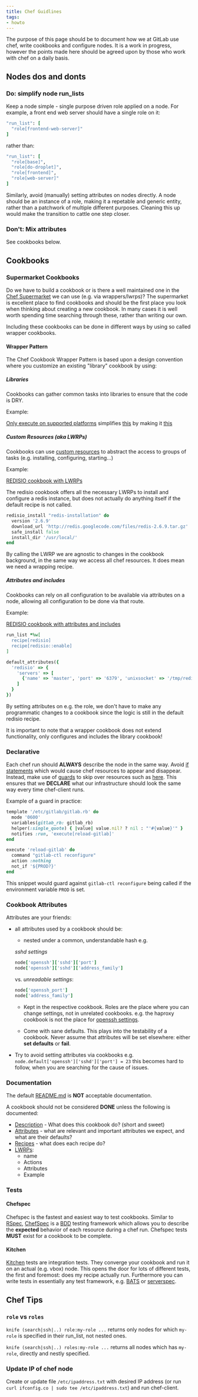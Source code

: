 ```yaml
---
title: Chef Guidlines
tags:
- howto
---
```



The purpose of this page should be to document how we at GitLab use chef, write cookbooks and configure nodes. It is a work in progress, however the points made here should be agreed upon by those who work with chef on a daily basis.


## Nodes dos and donts


### **Do:** simplify node run_lists
Keep a node simple - single purpose driven role applied on a node.
For example, a front end web server should have a single role on it:

```ruby
"run_list": [
  "role[frontend-web-server]"
]
```

rather than:

```ruby
"run_list": [
  "role[base]",
  "role[do-droplet]",
  "role[frontend]",
  "role[web-server]"
]
```

Similarly, avoid (manually) setting attributes on nodes directly.
A node should be an instance of a role, making it a repetable and generic entity, rather than a patchwork of multiple different purposes. Cleaning this up would make the transition to cattle one step closer.

### **Don't:** Mix attributes
See cookbooks below.

## Cookbooks

### Supermarket Cookbooks
Do we have to build a cookbook or is there a well maintained one in the [Chef Supermarket](https://supermarket.chef.io/) we can use (e.g. via wrappers/lwrps)? The supermarket is excellent place to find cookbooks and should be the first place you look when thinking about creating a new cookbook. In many cases it is well worth spending time searching through these, rather than writing our own.

Including these cookbooks can be done in different ways by using so called wrapper cookbooks.

#### Wrapper Pattern
The Chef Cookbook Wrapper Pattern is based upon a design convention where you customize an existing "library" cookbook by using:

##### Libraries
Cookbooks can gather common tasks into libraries to ensure that the code is DRY.

Example:

[Only execute on supported platforms](https://github.com/jtimberman/enforce_supported_platform-cookbook) simplifies [this](https://gitlab.com/gitlab-cookbooks/gitlab-nfs-cluster/commit/739040f16e901c66fa70ed6014768898f0b67f6a#16f5421f9f20b9e5d3af7fc7cdd6ff9b7de716cc_0_1) by making it [this](https://gitlab.com/gitlab-cookbooks/gitlab-nfs-cluster/commit/ebd432345d4356818ad4a85ac436b33c9f9c8d65#2aeda62be0e44bf1b010cc93e2e1ed1348a65b4c_4_4)

##### Custom Resources (aka LWRPs)
Cookbooks can use [custom resources](https://docs.chef.io/custom_resources.html) to abstract the access to groups of tasks (e.g. installing, configuring, starting...)

Example:

[REDISIO cookbook with LWRPs](https://github.com/brianbianco/redisio#lwrp-examples)

The redisio cookbook offers all the necessary LWRPs to install and configure a redis instance, but does not actually do anything itself if the default recipe is not called.

```ruby
redisio_install "redis-installation" do
  version '2.6.9'
  download_url 'http://redis.googlecode.com/files/redis-2.6.9.tar.gz'
  safe_install false
  install_dir '/usr/local/'
end
```
By calling the LWRP we are agnostic to changes in the cookbook background, in the same way we access all chef resources. It does mean we need a wrapping recipe.

##### Attributes and includes
Cookbooks can rely on all configuration to be available via attributes on a node, allowing all configuration to be done via that route.

Example:

[REDISIO cookbook with attributes and includes](https://github.com/brianbianco/redisio#role-file-examples)

```ruby
run_list *%w[
  recipe[redisio]
  recipe[redisio::enable]
]

default_attributes({
  'redisio' => {
    'servers' => [
      {'name' => 'master', 'port' => '6379', 'unixsocket' => '/tmp/redis.sock', 'unixsocketperm' => '755'},
    ]
  }
})
```
By setting attributes on e.g. the role, we don't have to make any programmatic changes to a cookbook since the logic is still in the default redisio recipe.

It is important to note that a wrapper cookbook does not extend functionality, only configures and includes the library cookbook!


### Declarative
Each chef run should **ALWAYS** describe the node in the same way.
Avoid [if statements](https://gitlab.com/gitlab-cookbooks/gitlab-nfs-cluster/commit/f772209475bdc4dac1a530f80666dda6c3e6ec93#16f5421f9f20b9e5d3af7fc7cdd6ff9b7de716cc_23_15) which would cause chef resources to appear and disappear. Instead, make use of [guards](https://docs.chef.io/resource_common.html#guards) to skip over resources such as [here](https://gitlab.com/gitlab-cookbooks/gitlab-nfs-cluster/commit/c78108caffcdfd2e37cf2ba59759fbb93f77db4a#16f5421f9f20b9e5d3af7fc7cdd6ff9b7de716cc_29_22). This ensures that we **DECLARE** what our infrastructure should look the same way every time chef-client runs.

Example of a guard in practice:

```ruby
template '/etc/gitlab/gitlab.rb' do
  mode '0600'
  variables(gitlab_rb: gitlab_rb)
  helper(:single_quote) { |value| value.nil? ? nil : "'#{value}'" }
  notifies :run, 'execute[reload-gitlab]'
end

execute 'reload-gitlab' do
  command "gitlab-ctl reconfigure"
  action :nothing
  not_if '${PROD?}'
end
```
This snippet would guard against `gitlab-ctl reconfigure` being called if the environment variable `PROD` is set.

### Cookbook Attributes
Attributes are your friends:

* all attributes used by a cookbook should be:
    - nested under a common, understandable hash e.g.

    *sshd settings*
    ```ruby
    node['openssh']['sshd']['port']
    node['openssh']['sshd']['address_family']
    ```
    vs. *unreadable settings*:
    ```ruby
    node['openssh_port']
    node['address_family']
    ```
  - Kept in the respective cookbook.
     Roles are the place where you can change settings, not in unrelated cookbooks. e.g. the haproxy cookbook is not the place for [openssh settings](https://gitlab.com/gitlab-cookbooks/gitlab-haproxy/commit/f8aaa5d3ec344fba38bd15948d04854317e9e3ce#20875b27e096b4a4356a90b6ae97d03a1dbf877a_35_32).

  - Come with sane defaults. This plays into the testability of a cookbook. Never assume that attributes will be set elsewhere: either **set defaults** or **fail**.
* Try to avoid setting attributes via cookbooks e.g. `node.default['openssh']['sshd']['port'] = 23` this becomes hard to follow, when you are searching for the cause of issues.

### Documentation
The default [README.md](https://gitlab.com/gitlab-cookbooks/gitlab-nfs-cluster/blob/37399ec3bc3a8525e7950755f09d38a79dbbf919/README.md) is **NOT** acceptable documentation.

A cookbook should not be considered **DONE** unless the following is documented:

* [Description](https://gitlab.com/gitlab-cookbooks/gitlab-nfs-cluster/tree/%231634-Cleanup-and-simplify#gitlab-nfs-cluster-cookbook) - What does this cookbook do? (short and sweet)
* [Attributes](https://gitlab.com/gitlab-cookbooks/gitlab-nfs-cluster/tree/%231634-Cleanup-and-simplify#attributes) - what are relevant and important attributes we expect, and what are their defaults?
* [Recipes](https://gitlab.com/gitlab-cookbooks/gitlab-nfs-cluster/tree/%231634-Cleanup-and-simplify#usage) - what does each recipe do?
* [LWRPs](https://github.com/martinisoft/chef-rvm/tree/0.9.x#-resources-and-providers):
    * name
    * Actions
    * Attributes
    * Example


### Tests
#### Chefspec
Chefspec is the fastest and easiest way to test cookbooks. Similar to [RSpec](http://rspec.info/), [ChefSpec](https://github.com/sethvargo/chefspec) is a [BDD](https://en.wikipedia.org/wiki/Behavior-driven_development) testing framework which allows you to describe the **expected** behavior of each resource during a chef run. Chefspec tests **MUST** exist for a cookbook to be complete.

#### Kitchen
[Kitchen](http://kitchen.ci/docs/getting-started/) tests are integration tests. They converge your cookbook and run it on an actual (e.g. vbox) node. This opens the door for lots of different tests, the first and foremost: does my recipe actually run.
Furthermore you can write tests in essentially any test framework, e.g. [BATS](https://github.com/sstephenson/bats) or [serverspec](http://serverspec.org/).


## Chef Tips

### `role` vs `roles`

`knife (search|ssh|..) role:my-role ...` returns only nodes for which `my-role` is specified in their run_list, not nested ones.

`knife (search|ssh|..) roles:my-role ...` returns all nodes which has `my-role`, directly and nestly specified.


### Update IP of chef node

Create or update file `/etc/ipaddress.txt` with desired IP address (or run `curl ifconfig.co | sudo tee /etc/ipaddress.txt`) and run chef-client.

